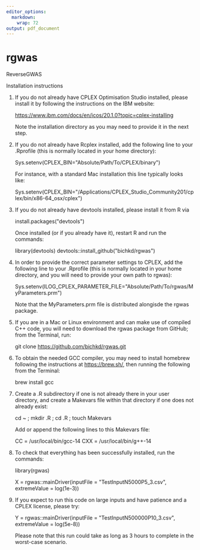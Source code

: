 ```yaml
---
editor_options:
  markdown:
    wrap: 72
output: pdf_document
---
```


# rgwas

ReverseGWAS

Installation instructions

1)  If you do not already have CPLEX Optimisation Studio installed,
    please install it by following the instructions on the IBM website:

    <https://www.ibm.com/docs/en/icos/20.1.0?topic=cplex-installing>

    Note the installation directory as you may need to provide it in the
    next step.

2)  If you do not already have Rcplex installed, add the following line
    to your .Rprofile (this is normally located in your home directory):

    Sys.setenv(CPLEX_BIN="Absolute/Path/To/CPLEX/binary")

    For instance, with a standard Mac installation this line typically
    looks like:

    Sys.setenv(CPLEX_BIN="/Applications/CPLEX_Studio_Community201/cplex/bin/x86-64_osx/cplex")

3)  If you do not already have devtools installed, please install it
    from R via

    install.packages("devtools")

    Once installed (or if you already have it), restart R and run the
    commands:

    library(devtools) devtools::install_github("bichkd/rgwas")

4)  In order to provide the correct parameter settings to CPLEX, add the
    following line to your .Rprofile (this is normally located in your
    home directory, and you will need to provide your own path to
    rgwas):

    Sys.setenv(ILOG_CPLEX_PARAMETER_FILE="Absolute/Path/To/rgwas/MyParameters.prm")

    Note that the MyParameters.prm file is distributed alongisde the
    rgwas package.

5)  If you are in a Mac or Linux environment and can make use of
    compiled C++ code, you will need to download the rgwas package from
    GitHub; from the Terminal, run:

    git clone <https://github.com/bichkd/rgwas.git>

6)  To obtain the needed GCC compiler, you may need to install homebrew
    following the instructions at <https://brew.sh/>, then running the
    following from the Terminal:

    brew install gcc

7)  Create a .R subdirectory if one is not already there in your user
    directory, and create a Makevars file within that directory if one
    does not already exist:

    cd \~ ; mkdir .R ; cd .R ; touch Makevars

    Add or append the following lines to this Makevars file:

    CC = /usr/local/bin/gcc-14 CXX = /usr/local/bin/g++-14

8)  To check that everything has been successfully installed, run the
    commands:

    library(rgwas)

    X = rgwas::mainDriver(inputFile = "TestInputN5000P5_3.csv",
    extremeValue = log(1e-3))

9)  If you expect to run this code on large inputs and have patience and
    a CPLEX license, please try:

    Y = rgwas::mainDriver(inputFile = "TestInputN500000P10_3.csv",
    extremeValue = log(5e-8))

    Please note that this run could take as long as 3 hours to complete
    in the worst-case scenario.

